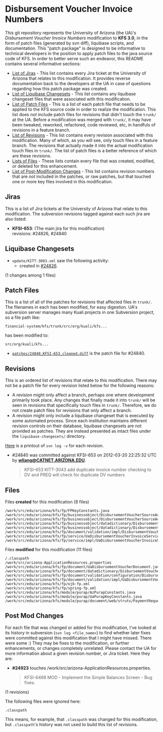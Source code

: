 Disbursement Voucher Invoice Numbers
======================

This git repository represents the University of Arizona (the UA)'s _Disbursement Voucher Invoice Numbers_ modification to **KFS 3.0**, in the form of patch files (generated by svn diff), liquibase scripts, and documentation.
This "patch package" is designed to be informative to technical developers in the position to
apply patch files to the java source code of KFS. In order to better serve such an endeavor,
this README contains several informative sections:

* <a href="#jiras">List of Jiras</a> - This list contains every Jira ticket at the University of Arizona
  that relates to this modification. It provides reverse documentation back to the developers at
  the UA in case of questions regarding how this patch package was created.
* <a href="#liquibase_changesets">List of Liquibase Changesets</a> - This list contains any
  liquibase changeset files that were associated with this modification.
* <a href="#patch_files">List of Patch Files</a> - This is a list of each patch file that needs
  to be applied to the KFS source code in order to realize the modification. This list does _not_
  include patch files for revisions that didn't touch the `trunk/` at the UA.
  Before a modification was merged with `trunk/`, it may have been tweaked, reworked, refactored,
  code reviewed, etc, in handfuls of revisions in a feature branch.
* <a href="#revisions">List of Revisions</a> - This list contains every revision associated with
  this modification. Many of which, as you will see, only touch files in a feature branch. The
  revisions that actually made it into the actual modification touch files in `trunk/`. The list
  of patch files is a better reference of which are these revisions.
* <a href="#files">Lists of Files</a> - These lists contain every file that was created,
  modified, or deleted for this enhancement.
* <a href="#post_mod_changes">List of Post-Modification Changes</a> - This list contains
  revision numbers that are _not_ included in the patches, or raw patches, but that touched one
  or more key files involved in this modification.

<h2><a name="jiras">Jiras</a></h2>

This is a list of Jira tickets at the University of Arizona that relate to this modification. The subversion revisions tagged against each such jira are also listed:

* **KFSI-653**: (The main jira for this modification)<br />
  revisions: #24826, #24840

<h2><a name="liquibase_changesets">Liquibase Changesets</a></h2>

* `update/KITT-3083.xml` saw the following activity:
  * created in [#24826](https://subversion.uits.arizona.edu/kitt-anon/kitt/!svn/bc/24826//financial-system/kfs-cfg-dbs/trunk/update/KITT-3083.xml).

(1 changes among 1 files)

<h2><a name="patch_files">Patch Files</a></h2>

This is a list of all of the patches for revisions that affected files in `trunk/`. The filenames in each has been modified, for easy digestion. UA's subversion server manages many Kuali projects in one Subversion project, so a file path like:

```
financial-system/kfs/trunk/src/org/kuali/kfs...
```

has been modified to:

```
src/org/kuali/kfs...
```

* [`patches/24840_KFSI-653_cleaned.diff`](Disbursement-Voucher-Invoice-Numbers/blob/master/patches/24840_KFSI-653_cleaned.diff) is the patch file for #24840.

<h2><a name="revisions">Revisions</a></h2>

This is an ordered list of revisions that relate to this modification. There may not be a patch
file for every revision listed below for the following reasons:

* A revision might only affect a branch, perhaps one where development primarily took place. Any
  changes that finally made it into `trunk/` will be seen in revisions that specifically touch
  files in `trunk/`. Therefore, we do not create patch files for revisions that only affect a
  branch.
* A revision might only include a liquibase changeset that is executed by some automated process.
  Since each institution maintains different revision controls on their database, liquibase
  changesets are not provided as patches. They are instead presented as intact files under the
  `liquibase-changesets/` directory.

[Here](Disbursement-Voucher-Invoice-Numbers/blob/master/patch_log.txt) is a printout of `svn log -v` for each revision.

*   \#24840 was committed against KFSI-653 on 2012-03-20 22:25:32 UTC by <strong>wliang@CATNET.ARIZONA.EDU</strong>.

    > KFSI-653 KITT-3043 add duplicate invoice number checking to DV and PREQ will check for duplicate DV numbers

<h2><a name="files">Files</a></h2>

Files **created** for this modification (8 files)

    /work/src/edu/arizona/kfs/fp/FPKeyConstants.java
    /work/src/edu/arizona/kfs/fp/businessobject/DisbursementVoucherSourceAccountingLine.java
    /work/src/edu/arizona/kfs/fp/businessobject/DisbursementVoucherSourceAccountingLineExtension.java
    /work/src/edu/arizona/kfs/fp/businessobject/datadictionary/DisbursementVoucherSourceAccountingLine.xml
    /work/src/edu/arizona/kfs/fp/businessobject/datadictionary/DisbursementVoucherSourceAccountingLineExtension.xml
    /work/src/edu/arizona/kfs/fp/document/validation/impl/DisbursementVoucherInvoiceNumberEnteredValidation.java
    /work/src/edu/arizona/kfs/fp/service/UaDisbursementVoucherInvoiceService.java
    /work/src/edu/arizona/kfs/fp/service/impl/UaDisbursementVoucherInvoiceServiceImpl.java

Files **modified** for this modification (11 files)

    /.classpath
    /work/src/arizona-ApplicationResources.properties
    /work/src/edu/arizona/kfs/fp/document/UaDisbursementVoucherDocument.java
    /work/src/edu/arizona/kfs/fp/document/datadictionary/DisbursementVoucherDocument.xml
    /work/src/edu/arizona/kfs/fp/document/validation/configuration/DisbursementVoucherValidation.xml
    /work/src/edu/arizona/kfs/fp/document/validation/impl/UaDisbursementVoucherDocumentPreRules.java
    /work/src/edu/arizona/kfs/fp/ojb-fp.xml
    /work/src/edu/arizona/kfs/fp/spring-fp.xml
    /work/src/edu/arizona/kfs/module/purap/AzPurapConstants.java
    /work/src/edu/arizona/kfs/module/purap/UaPurapKeyConstants.java
    /work/src/edu/arizona/kfs/module/purap/document/web/struts/PaymentRequestAction.java

<h2><a name="post_mod_changes">Post Mod Changes</a></h2>

For each file that was changed or added for this modification, I've looked at its history in subversion (`svn log <file_name>`) to find whether later fixes were committed against this modification that I might have missed. There were some :) They may be fixes to the modification, or further enhancements, or changes completely unrelated. Please contact the UA for more information about a given revision number, or Jira ticket. Here they are:

*   **#24923** touches /work/src/arizona-ApplicationResources.properties.

    > KFSI-6468 MOD - Implement the Simple Balances Screen - Bug fixes.

(1 revisions)

The following files were ignored here:

    .classpath

This means, for example, that `.classpath` was changed for this modification, but `.classpath`'s history was not used to build this list of revisions.

